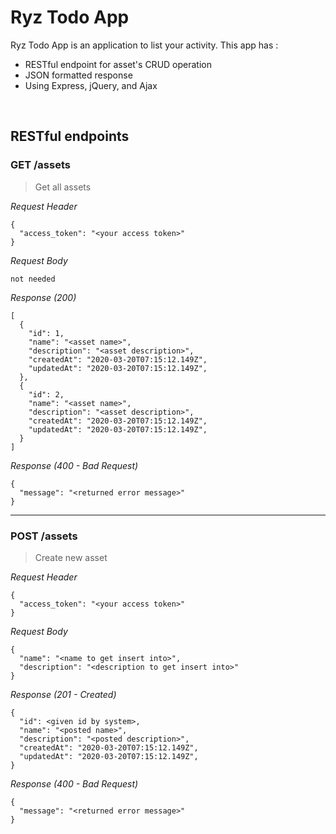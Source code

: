 # Ryz Todo App
Ryz Todo App is an application to list your activity. This app has : 
* RESTful endpoint for asset's CRUD operation
* JSON formatted response
* Using Express, jQuery, and Ajax

&nbsp;

## RESTful endpoints
### GET /assets

> Get all assets

_Request Header_
```
{
  "access_token": "<your access token>"
}
```

_Request Body_
```
not needed
```

_Response (200)_
```
[
  {
    "id": 1,
    "name": "<asset name>",
    "description": "<asset description>",
    "createdAt": "2020-03-20T07:15:12.149Z",
    "updatedAt": "2020-03-20T07:15:12.149Z",
  },
  {
    "id": 2,
    "name": "<asset name>",
    "description": "<asset description>",
    "createdAt": "2020-03-20T07:15:12.149Z",
    "updatedAt": "2020-03-20T07:15:12.149Z",
  }
]
```

_Response (400 - Bad Request)_
```
{
  "message": "<returned error message>"
}
```
---
### POST /assets

> Create new asset

_Request Header_
```
{
  "access_token": "<your access token>"
}
```

_Request Body_
```
{
  "name": "<name to get insert into>",
  "description": "<description to get insert into>"
}
```

_Response (201 - Created)_
```
{
  "id": <given id by system>,
  "name": "<posted name>",
  "description": "<posted description>",
  "createdAt": "2020-03-20T07:15:12.149Z",
  "updatedAt": "2020-03-20T07:15:12.149Z",
}
```

_Response (400 - Bad Request)_
```
{
  "message": "<returned error message>"
}
```